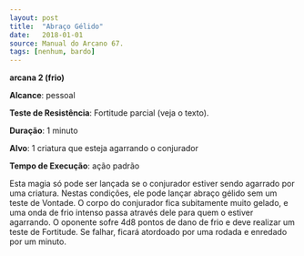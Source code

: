 ```yaml
---
layout: post
title:  "Abraço Gélido"
date:   2018-01-01
source: Manual do Arcano 67.
tags: [nenhum, bardo]
---
```


**arcana 2 (frio)**

**Alcance**: pessoal

**Teste de Resistência**: Fortitude parcial (veja o texto).

**Duração**: 1 minuto

**Alvo**: 1 criatura que esteja agarrando o conjurador

**Tempo de Execução**: ação padrão

Esta magia só pode ser lançada se o conjurador estiver sendo agarrado por uma criatura. Nestas condições, ele pode lançar abraço gélido sem um teste de Vontade. O corpo do conjurador fica subitamente muito gelado, e uma onda de frio intenso passa através dele para quem o estiver agarrando. O oponente sofre 4d8 pontos de dano de frio e deve realizar um teste de Fortitude. Se falhar, ficará atordoado por uma rodada e enredado por um minuto.
